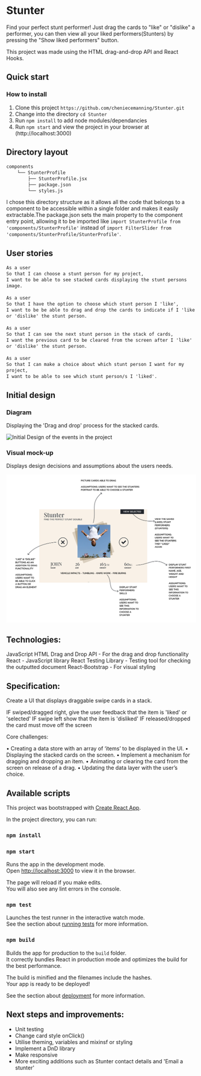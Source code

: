 # Stunter

Find your perfect stunt performer!
Just drag the cards to "like" or "dislike" a performer, you can then view all your liked performers(Stunters) by pressing the "Show liked performers" button.

This project was made using the HTML drag-and-drop API and React Hooks.

## Quick start

### How to install

1. Clone this project `https://github.com/cheniecemanning/Stunter.git`
2. Change into the directory `cd Stunter`
3. Run `npm install` to add node modules/dependancies
4. Run `npm start` and view the project in your browser at (http://localhost:3000)

## Directory layout

```
components
    └── StunterProfile
        ├── StunterProfile.jsx
        ├── package.json
        └── styles.js
  ```
I chose this directory structure as it allows all the code that belongs to a component to be accessible within a single folder and makes it easily extractable.The package.json sets the main property to the component entry point, allowing it to be imported like `import StunterProfile from 'components/StunterProfile'` instead of `import FilterSlider from 'components/StunterProfile/StunterProfile'`.

## User stories

```
As a user
So that I can choose a stunt person for my project,
I want to be able to see stacked cards displaying the stunt persons image.

As a user
So that I have the option to choose which stunt person I 'like',
I want to be be able to drag and drop the cards to indicate if I 'like or 'dislike' the stunt person.

As a user
So that I can see the next stunt person in the stack of cards,
I want the previous card to be cleared from the screen after I 'like' or 'dislike' the stunt person.

As a user
So that I can make a choice about which stunt person I want for my project,
I want to be able to see which stunt person/s I 'liked'.
```

## Initial design

### Diagram

Displaying the 'Drag and drop' process for the stacked cards.

![Initial Design of the events in the project](https://user-images.githubusercontent.com/26623868/122906779-6e823600-d34a-11eb-98b9-d39acc17d48b.png)

### Visual mock-up

Displays design decisions and assumptions about the users needs.

![Initial visual design of the project](https://github.com/cheniecemanning/Stunter/blob/6474966dc906189e96c7ab61aec983490fcc4aa9/src/assets/initalDesign.png)

## Technologies:

JavaScript
HTML Drag and Drop API - For the drag and drop functionality
React - JavaScript library
React Testing Library - Testing tool for checking the outputted document
React-Bootstrap - For visual styling

## Specification:

Create a UI that displays draggable swipe cards in a stack.

IF swiped/dragged right, give the user feedback that the item is 'liked' or 'selected'
IF swipe left show that the item is 'disliked'
IF released/dropped the card must move off the screen

Core challenges:

• Creating a data store with an array of ‘items’ to be displayed in the UI.
• Displaying the stacked cards on the screen.
• Implement a mechanism for dragging and dropping an item.
• Animating or clearing the card from the screen on release of a drag.
• Updating the data layer with the user’s choice.

## Available scripts
This project was bootstrapped with [Create React App](https://github.com/facebook/create-react-app).

In the project directory, you can run:

### `npm install`


### `npm start`

Runs the app in the development mode.\
Open [http://localhost:3000](http://localhost:3000) to view it in the browser.

The page will reload if you make edits.\
You will also see any lint errors in the console.

### `npm test`

Launches the test runner in the interactive watch mode.\
See the section about [running tests](https://facebook.github.io/create-react-app/docs/running-tests) for more information.

### `npm build`

Builds the app for production to the `build` folder.\
It correctly bundles React in production mode and optimizes the build for the best performance.

The build is minified and the filenames include the hashes.\
Your app is ready to be deployed!

See the section about [deployment](https://facebook.github.io/create-react-app/docs/deployment) for more information.


## Next steps and improvements:

- Unit testing
- Change card style onClick()
- Utilise theming, variables and mixinsf or styling
- Implement a DnD library
- Make responsive
- More exciting additions such as Stunter contact details and 'Email a stunter'
